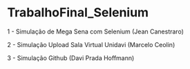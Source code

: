 TrabalhoFinal_Selenium
======================

1 - Simulação de Mega Sena com Selenium (Jean Canestraro)

2 - Simulação Upload Sala Virtual Unidavi (Marcelo Ceolin)

3 - Simulação Github (Davi Prada Hoffmann)


